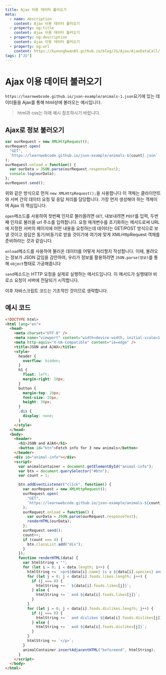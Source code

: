 ```yaml
---
title: Ajax 이용 데이터 불러오기
meta:
  - name: description
    content: Ajax 이용 데이터 불러오기
  - property: og:title
    content: Ajax 이용 데이터 불러오기
  - property: og:description
    content: Ajax 이용 데이터 불러오기
  - property: og:url
    content: https://kyounghwan01.github.io/blog/JS/Ajax/AjaxDataCall/
tags: ["JS"]
---
```


# Ajax 이용 데이터 불러오기

`https://learnwebcode.github.io/json-example/animals-1.json`요기에 있는 데이터들을 Ajax를 통해 html상에 불러오는 예시입니다.

> html과 css는 아래 예시 참조하시기 바랍니다.

## Ajax로 정보 불러오기

```js
var ourRequest = new XMLHttpRequest();
ourRequest.open(
  "GET",
  `https://learnwebcode.github.io/json-example/animals-${count}.json`
);
ourRequest.onload = function() {
  var ourData = JSON.parse(ourRequest.responseText);
  console.log(ourData);
};
ourRequest.send();
```

위와 같은 방식으로 먼저 `new XMLHttpRequest();`을 사용합니다
이 객체는 클라이언트와 서버 간의 데이터 요청 및 응답 처리를 담당합니다. 가장 먼저 생성해야 하는 객체이며 Ajax 의 핵심입니다.

`open`메소드를 사용하여 첫번째 인자로 불러올려면 `GET`, 내보내려면 `POST`를 입력, 두번째 인자로 불러올 url 주소를 입력합니다.
요청 매개변수를 초기화하는 메서드로써 URL 에 지정한 서버의 페이지에 어떤 내용을 요청하는데 데이터는 GET/POST 방식으로 보낼 것이고 응답은 동기/비동기로 받을 것이기에 여기에 맞게 XMLHttpRequest 객체를 준비하라는 것과 같습니다.

`onload`메소드를 사용하여 불러온 데이터를 어떻게 처리할지 작성합니다.
이때, 불려오는 정보가 JSON 값임을 감안하여, 우리가 정보를 활용하려면 `JSON.parse(정보)`를 통해 `object`형태로 가공해줍니다

`send`메소드는 HTTP 요청을 실제로 실행하는 메서드입니다. 이 메서드가 실행돼야 비로소 요청이 서버에 전달되기 시작합니다.

이후 자바스크립트 코드는 기초적인 것이므로 생략합니다.

## 예시 코드

```html
<!DOCTYPE html>
<html lang="en">
  <head>
    <meta charset="UTF-8" />
    <meta name="viewport" content="width=device-width, initial-scale=1.0" />
    <meta http-equiv="X-UA-Compatible" content="ie=edge" />
    <title>JSON and AJAX</title>
    <style>
      header {
        overflow: hidden;
      }
      h1 {
        float: left;
        margin-right: 20px;
      }
      button {
        margin-top: 20px;
        font-size: 20px;
        height: 30px;
      }
      .dis {
        display: none;
      }
    </style>
  </head>
  <body>
    <header>
      <h1>JSON and AJAX</h1>
      <button id="btn">Fetch info for 3 new animals</button>
    </header>
    <div id="animal-info"></div>
    <script>
      var animalContainer = document.getElementById("animal-info");
      var btn = document.querySelector("#btn");
      var count = 1;

      btn.addEventListener("click", function() {
        var ourRequest = new XMLHttpRequest();
        ourRequest.open(
          "GET",
          `https://learnwebcode.github.io/json-example/animals-${count}.json`
        );
        ourRequest.onload = function() {
          var ourData = JSON.parse(ourRequest.responseText);
          renderHTML(ourData);
        };
        ourRequest.send();
        count++;
        if (count === 4) {
          btn.classList.add("dis");
        }
      });
      function renderHTML(data) {
        var htmlString = "";
        for (let i = 0; i < data.length; i++) {
          htmlString += `<p>${data[i].name} is a ${data[i].species} and likes`;
          for (let j = 0; j < data[i].foods.likes.length; j++) {
            if (j === 0) {
              htmlString += ` ${data[i].foods.likes[j]}`;
            } else {
              htmlString += ` and ${data[i].foods.likes[j]}`;
            }
          }
          for (let j = 0; j < data[i].foods.dislikes.length; j++) {
            if (j === 0) {
              htmlString += ` and dislikes ${data[i].foods.dislikes[j]}`;
            } else {
              htmlString += ` and ${data[i].foods.dislikes[j]}`;
            }
          }
          htmlString += `</p>`;
        }
        animalContainer.insertAdjacentHTML("beforeend", htmlString);
      }
    </script>
  </body>
</html>
```
